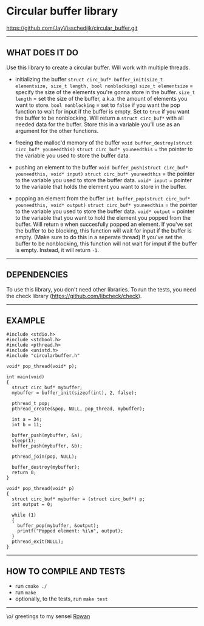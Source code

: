 # Circular buffer library

https://github.com/JayVisschedijk/circular_buffer.git

-------------------------------
WHAT DOES IT DO
-------------------------------
Use this library to create a circular buffer. Will work with multiple threads.

- initializing the buffer
`struct circ_buf* buffer_init(size_t elementsize, size_t length, bool nonblocking)`
  `size_t elementsize` = specify the size of the elements you're gonna store in the buffer.
  `size_t length` = set the size of the buffer, a.k.a. the amount of elements you want to store.
  `bool nonblocking` = set to `false` if you want the pop function to wait for input if the buffer is empty. Set to `true` if you want the buffer to be nonblocking.
  Will return a `struct circ_buf*` with all needed data for the buffer. Store this in a variable you'll use as an argument for the other functions.

- freeing the malloc'd memory of the buffer
`void buffer_destroy(struct circ_buf* youneedthis)`
  `struct circ_buf* youneedthis` = the pointer to the variable you used to store the buffer data.

- pushing an element to the buffer
`void buffer_push(struct circ_buf* youneedthis, void* input)`
  `struct circ_buf* youneedthis` = the pointer to the variable you used to store the buffer data.
  `void* input` = pointer to the variable that holds the element you want to store in the buffer.

- popping an element from the buffer
`int buffer_pop(struct circ_buf* youneedthis, void* output)`
  `struct circ_buf* youneedthis` = the pointer to the variable you used to store the buffer data.
  `void* output` = pointer to the variable that you want to hold the element you popped from the buffer.
  Will return `0` when succesfully popped an element.
  If you've set the buffer to be blocking, this function will wait for input if the buffer is empty. (Make sure to do this in a seperate thread)
  If you've set the buffer to be nonblocking, this function will not wait for imput if the buffer is empty. Instead, it will return `-1`.

-------------------------------
DEPENDENCIES
-------------------------------
To use this library, you don't need other libraries.
To run the tests, you need the check library (https://github.com/libcheck/check).

-------------------------------
EXAMPLE
-------------------------------
```
#include <stdio.h>
#include <stdbool.h>
#include <pthread.h>
#include <unistd.h>
#include "circularbuffer.h"

void* pop_thread(void* p);

int main(void)
{
  struct circ_buf* mybuffer;
  mybuffer = buffer_init(sizeof(int), 2, false);

  pthread_t pop;
  pthread_create(&pop, NULL, pop_thread, mybuffer);

  int a = 34;
  int b = 11;

  buffer_push(mybuffer, &a);
  sleep(1);
  buffer_push(mybuffer, &b);

  pthread_join(pop, NULL);

  buffer_destroy(mybuffer);
  return 0;
}

void* pop_thread(void* p)
{
  struct circ_buf* mybuffer = (struct circ_buf*) p;
  int output = 0;
  
  while (1)
  {
    buffer_pop(mybuffer, &output);
    printf("Popped element: %i\n", output);
  }
  pthread_exit(NULL);
}
```
-------------------------------
HOW TO COMPILE AND TESTS
-------------------------------
- run `cmake ./`
- run `make`
- optionally, to the tests, run `make test`

-------------------------------
\o/ greetings to my sensei [Rowan](https://github.com/rowanG077)